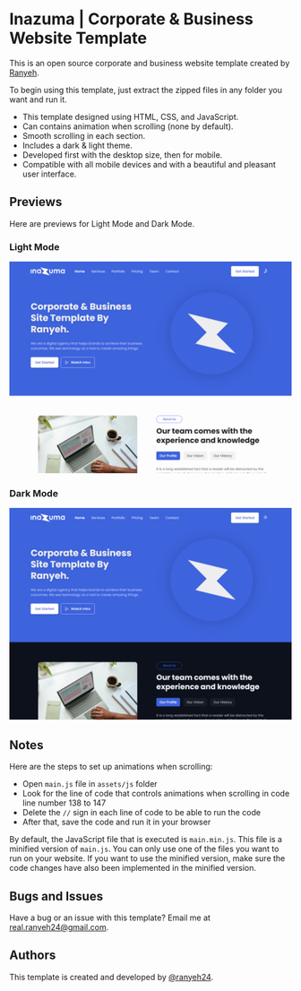 # Inazuma | Corporate & Business Website Template

This is an open source corporate and business website template created by [Ranyeh](https://www.github.com/ranyeh24).

To begin using this template, just extract the zipped files in any folder you want and run it.

* This template designed using HTML, CSS, and JavaScript.
* Can contains animation when scrolling (none by default).
* Smooth scrolling in each section.
* Includes a dark & light theme.
* Developed first with the desktop size, then for mobile.
* Compatible with all mobile devices and with a beautiful and pleasant user interface.

## Previews

Here are previews for Light Mode and Dark Mode.

### Light Mode

![Light Mode Preview](./assets/img/inazuma-business-light.png)

### Dark Mode

![Dark Mode Preview](./assets/img/inazuma-business-dark.png)
## Notes

Here are the steps to set up animations when scrolling:

* Open `main.js` file in `assets/js` folder
* Look for the line of code that controls animations when scrolling in code line number 138 to 147
* Delete the `//` sign in each line of code to be able to run the code
* After that, save the code and run it in your browser

By default, the JavaScript file that is executed is `main.min.js`. This file is a minified version of `main.js`. You can only use one of the files you want to run on your website. If you want to use the minified version, make sure the code changes have also been implemented in the minified version.

## Bugs and Issues

Have a bug or an issue with this template? Email me at real.ranyeh24@gmail.com.

## Authors

This template is created and developed by [@ranyeh24](https://www.github.com/ranyeh24).
